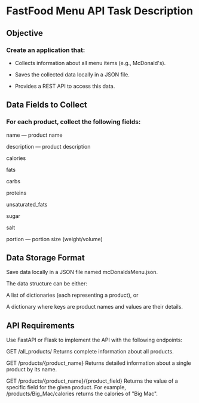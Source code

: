 # FastFood Menu API Task Description
## Objective
### Create an application that:

- Collects information about all menu items (e.g., McDonald's).

- Saves the collected data locally in a JSON file.

- Provides a REST API to access this data.

## Data Fields to Collect
### For each product, collect the following fields:

name — product name

description — product description

calories

fats

carbs

proteins

unsaturated_fats

sugar

salt

portion — portion size (weight/volume)

## Data Storage Format
Save data locally in a JSON file named mcDonaldsMenu.json.

The data structure can be either:

A list of dictionaries (each representing a product), or

A dictionary where keys are product names and values are their details.

## API Requirements
Use FastAPI or Flask to implement the API with the following endpoints:

GET /all_products/
Returns complete information about all products.

GET /products/{product_name}
Returns detailed information about a single product by its name.

GET /products/{product_name}/{product_field}
Returns the value of a specific field for the given product.
For example, /products/Big_Mac/calories returns the calories of "Big Mac".
